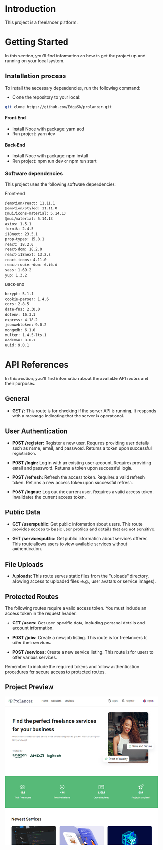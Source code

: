 # Introduction

This project is a freelancer platform.

# Getting Started

In this section, you'll find information on how to get the project up and running on your local system.

## Installation process

To install the necessary dependencies, run the following command:

- Clone the repository to your local:

```bash
git clone https://github.com/EdgaSk/prolancer.git
```

#### Front-End

- Install Node with package:
  yarn add
- Run project:
  yarn dev

#### Back-End

- Install Node with package:
  npm install
- Run project:
  npm run dev or npm run start

### Software dependencies

This project uses the following software dependencies:

Front-end

```bash
@emotion/react: 11.11.1
@emotion/styled: 11.11.0
@mui/icons-material: 5.14.13
@mui/material: 5.14.13
axios: 1.5.1
formik: 2.4.5
i18next: 23.5.1
prop-types: 15.8.1
react: 18.2.0
react-dom: 18.2.0
react-i18next: 13.2.2
react-icons: 4.11.0
react-router-dom: 6.16.0
sass: 1.69.2
yup: 1.3.2
```

Back-end

```bash
bcrypt: 5.1.1
cookie-parser: 1.4.6
cors: 2.8.5
date-fns: 2.30.0
dotenv: 16.3.1
express: 4.18.2
jsonwebtoken: 9.0.2
mongodb: 6.1.0
multer: 1.4.5-lts.1
nodemon: 3.0.1
uuid: 9.0.1
```

# API References

In this section, you'll find information about the available API routes and their purposes.

## General

- **GET /:** This route is for checking if the server API is running. It responds with a message indicating that the server is operational.

## User Authentication

- **POST /register:** Register a new user. Requires providing user details such as name, email, and password. Returns a token upon successful registration.

- **POST /login:** Log in with an existing user account. Requires providing email and password. Returns a token upon successful login.

- **POST /refresh:** Refresh the access token. Requires a valid refresh token. Returns a new access token upon successful refresh.

- **POST /logout:** Log out the current user. Requires a valid access token. Invalidates the current access token.

## Public Data

- **GET /userspublic:** Get public information about users. This route provides access to basic user profiles and details that are not sensitive.

- **GET /servicespublic:** Get public information about services offered. This route allows users to view available services without authentication.

## File Uploads

- **/uploads:** This route serves static files from the "uploads" directory, allowing access to uploaded files (e.g., user avatars or service images).

## Protected Routes

The following routes require a valid access token. You must include an access token in the request header.

- **GET /users:** Get user-specific data, including personal details and account information.

- **POST /jobs:** Create a new job listing. This route is for freelancers to offer their services.

- **POST /services:** Create a new service listing. This route is for users to offer various services.

Remember to include the required tokens and follow authentication procedures for secure access to protected routes.

## Project Preview

![Mainpage](./readme/MainPage.png)
